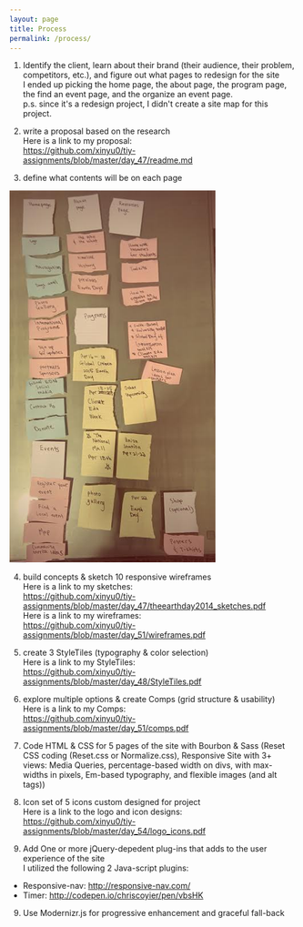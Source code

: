 ```yaml
---
layout: page
title: Process
permalink: /process/
---
```

1. Identify the client, learn about their brand (their audience, their problem, competitors, etc.), and figure out what pages to redesign for the site  
I ended up picking the home page, the about page, the program page, the find an event page, and the organize an event page.  
p.s. since it's a redesign project, I didn't create a site map for this project.

2. write a proposal based on the research  
Here is a link to my proposal:  
<a href="https://github.com/xinyu0/tiy-assignments/blob/master/day_47/readme.md">https://github.com/xinyu0/tiy-assignments/blob/master/day_47/readme.md</a>

3. define what contents will be on each page  
<a href="https://github.com/xinyu0/tiy-assignments/blob/master/day_47/contents.jpg">
<img src="https://raw.githubusercontent.com/xinyu0/tiy-assignments/master/day_47/contents.jpg" alt="contents outline"></a>

4. build concepts & sketch 10 responsive wireframes  
Here is a link to my sketches:  
<a href="https://github.com/xinyu0/tiy-assignments/blob/master/day_47/theearthday2014_sketches.pdf">https://github.com/xinyu0/tiy-assignments/blob/master/day_47/theearthday2014_sketches.pdf</a>  
Here is a link to my wireframes:  
<a href="hhttps://github.com/xinyu0/tiy-assignments/blob/master/day_51/wireframes.pdf">https://github.com/xinyu0/tiy-assignments/blob/master/day_51/wireframes.pdf</a>

4. create 3 StyleTiles (typography & color selection)  
Here is a link to my StyleTiles:  
<a href="https://github.com/xinyu0/tiy-assignments/blob/master/day_48/StyleTiles.pdf">https://github.com/xinyu0/tiy-assignments/blob/master/day_48/StyleTiles.pdf</a>

5. explore multiple options & create Comps (grid structure & usability)  
Here is a link to my Comps:  
<a href="https://github.com/xinyu0/tiy-assignments/blob/master/day_51/comps.pdf">https://github.com/xinyu0/tiy-assignments/blob/master/day_51/comps.pdf</a>


6. Code HTML & CSS for 5 pages of the site with Bourbon & Sass (Reset CSS coding (Reset.css or Normalize.css), Responsive Site with 3+ views: Media Queries, percentage-based width on divs, with
max-widths in pixels, Em-based typography, and flexible images (and alt tags))

7. Icon set of 5 icons custom designed for project  
Here is a link to the logo and icon designs:  
<a href="https://github.com/xinyu0/tiy-assignments/blob/master/day_54/logo_icons.pdf">https://github.com/xinyu0/tiy-assignments/blob/master/day_54/logo_icons.pdf</a>

8. Add One or more jQuery-depedent plug-ins that adds to the user experience of the site  
I utilized the following 2 Java-script plugins:  
* Responsive-nav: <a href="http://responsive-nav.com/">http://responsive-nav.com/</a>
* Timer: <a href="http://codepen.io/chriscoyier/pen/vbsHK">http://codepen.io/chriscoyier/pen/vbsHK</a>

9. Use Modernizr.js for progressive enhancement and graceful fall-back






<!-- why the earth day 2014 website?
To attend the iron yard, I moved down to Austin about 4 months ago. one thing i noticed when i moved down here is Austin is s a very green eco-friendly city; no plastic grocery bags, recycling is a very big thing.  so earth day, which is world’s largest civil observance is coming up this month on the 22nd. you may be like, okay i definitely care about the earth, but is there anything else i can do other than turning off my lights for an hour. so the earth day 2014 website aims to give you all the info you needed whether to find an event near you or to organize an event. they really wanna engage everyone, especially the younger generation. but it’s current website didn’t reflect it’s inviting contemporary voice. it looks very dull, the color palette is black and dark blue and on a white background, so what i wanna do is to redesign the 2014 website that will engage viewer, especially the younger audience. i want to give out a clean and friendly vibe, using brighter color, and adding some more eye-catching elements and better images.  -->





<!-- 1. Brainstorm  
I first listed the content that I want to include on the page I'm wireframing.  

2. Organize my content list
Create relationships between the page content I've listed - what will you group together? What's highest priority to be read first? 
Determine how you'll want to treat any actions on this page - how important is each and what preference do you want to convey to the user? (ex. button vs. text link) 

3. Sketch page layout
Include what content will go where.
Remember to consider type weight when creating hierarchy.
Share your sketch on your project page and offer feedback to your fellow classmates. 

4. Create my wireframe
Start wireframing! The medium is open ended, be it scanned in sketches, Powerpoint, Illustrator, HTML, whatever you have at your disposal and feel fastest in.
Add more pages
Wireframing a couple of pages is ideal. It can be any type of site that you want, though my example is for a portfolio website.
Finish your wireframe
Share your progress in your project section to get feedback from other students.

Additional Resources
Here are some questions you should be thinking through while watching the lectures for this unit: 
What do you want to get across to viewers of your site?
What content belongs on your site? What's the relative importance of each piece of content?
How can you use the language of wireframes and UI patterns to convey functionality, content and hierarchy?
See the full-sized examples referenced in the lectures here:
Detail page 
Storyboard 
Here are some links to helpful resources and tools to use when executing:Resources
Itching to get started? Here are the resources that I've compiled that I find particularly useful as I'm wireframing. Please comment if you find any other resources that are helpful; let's get a big list going!Video
Previously Recorded Q&A (56:03)
Originally recorded February 6th, 2013________Tools
Choosing a tool to execute your wireframes with is a personal decision; it depends on the level of fidelity that you're looking for and whatever you feel most comfortable with. What may work well for one person or project may not work for another. This post will be most helpful if you've watched video 5 of my lecture. Here are the tools I've curated. 
 -->